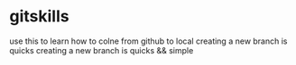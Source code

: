 # gitskills
use this to learn how to colne from github to local
creating a new branch is quicks
creating a new branch is quicks && simple
